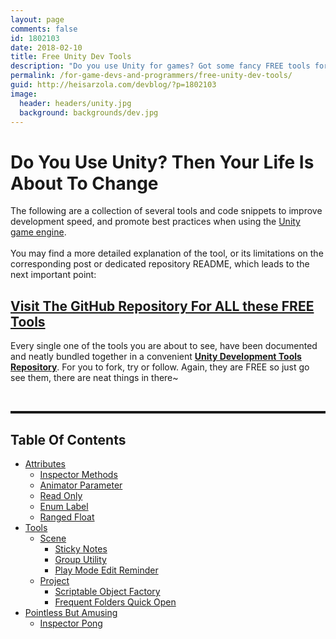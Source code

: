 ```yaml
---
layout: page
comments: false
id: 1802103
date: 2018-02-10
title: Free Unity Dev Tools
description: "Do you use Unity for games? Got some fancy FREE tools for you then."
permalink: /for-game-devs-and-programmers/free-unity-dev-tools/
guid: http://heisarzola.com/devblog/?p=1802103
image:
  header: headers/unity.jpg
  background: backgrounds/dev.jpg
---
```

# Do You Use Unity? Then Your Life Is About To Change

<p>The following are a collection of several tools and code snippets to improve development speed, and promote best practices when using the <a href="https://unity3d.com/" target="_blank">Unity game engine</a>.
<br><br>You may find a more detailed explanation of the tool, or its limitations on the corresponding post or dedicated repository README, which leads to the next important point:</p>
<h2><a href="https://github.com/heisarzola/Unity-Development-Tools" target="_blank">Visit The GitHub Repository For ALL these FREE Tools</a></h2>
<p>Every single one of the tools you are about to see, have been documented and neatly bundled together in a convenient <a href="https://github.com/heisarzola/Unity-Development-Tools" target="_blank" rel="noopener"><b>Unity Development Tools Repository</b></a>. For you to fork, try or follow. Again, they are FREE so just go see them, there are neat things in there~
</p>

<br>
<hr style="border-top: dotted 3px;" />

<h2>Table Of Contents</h2>

* <a href="#attr">Attributes</a>
    * <a href="#attr1">Inspector Methods</a>
    * <a href="#attr2">Animator Parameter</a>
    * <a href="#attr3">Read Only</a>
    * <a href="#attr4">Enum Label</a>
    * <a href="#attr5">Ranged Float</a>
* <a href="#tool">Tools</a>
    * <a href="#toolsce">Scene</a>
        * <a href="#toolsce1">Sticky Notes</a>
        * <a href="#toolsce2">Group Utility</a>
        * <a href="#toolsce3">Play Mode Edit Reminder</a>
    * <a href="#toolpro">Project</a>
        * <a href="#toolpro1">Scriptable Object Factory</a>
        * <a href="#toolpro2">Frequent Folders Quick Open</a>
* <a href="#point">Pointless But Amusing</a>
    * <a href="#point1">Inspector Pong</a>

<!---------------------------------------------------------------------------->
<!--GAME_DEV-->